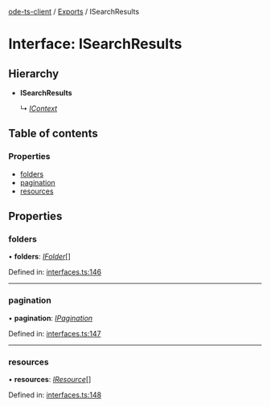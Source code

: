 [ode-ts-client](../README.md) / [Exports](../modules.md) / ISearchResults

# Interface: ISearchResults

## Hierarchy

* **ISearchResults**

  ↳ [*IContext*](icontext.md)

## Table of contents

### Properties

- [folders](isearchresults.md#folders)
- [pagination](isearchresults.md#pagination)
- [resources](isearchresults.md#resources)

## Properties

### folders

• **folders**: [*IFolder*](ifolder.md)[]

Defined in: [interfaces.ts:146](https://github.com/opendigitaleducation/infrontexplore/blob/2f94543/src/ts/interfaces.ts#L146)

___

### pagination

• **pagination**: [*IPagination*](ipagination.md)

Defined in: [interfaces.ts:147](https://github.com/opendigitaleducation/infrontexplore/blob/2f94543/src/ts/interfaces.ts#L147)

___

### resources

• **resources**: [*IResource*](iresource.md)[]

Defined in: [interfaces.ts:148](https://github.com/opendigitaleducation/infrontexplore/blob/2f94543/src/ts/interfaces.ts#L148)
